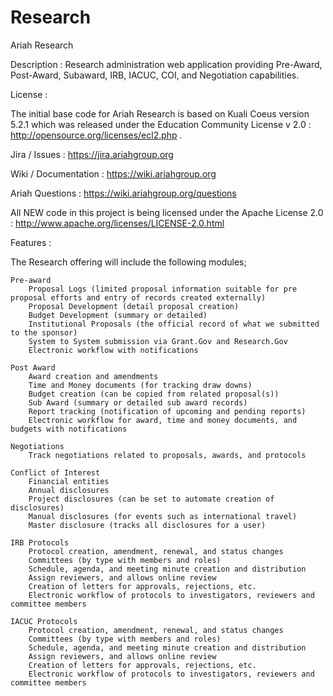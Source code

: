 Research
========

Ariah Research

Description : Research administration web application providing Pre-Award, Post-Award, Subaward, IRB, IACUC, COI, and Negotiation capabilities.

License : 

The initial base code for Ariah Research is based on Kuali Coeus version 5.2.1 which was released under the Education Community License v 2.0 : http://opensource.org/licenses/ecl2.php .

Jira / Issues : https://jira.ariahgroup.org

Wiki / Documentation : https://wiki.ariahgroup.org

Ariah Questions : https://wiki.ariahgroup.org/questions


All NEW code in this project is being licensed under the Apache License 2.0 :  http://www.apache.org/licenses/LICENSE-2.0.html 


Features : 

 The Research offering will include the following modules;

    Pre-award
        Proposal Logs (limited proposal information suitable for pre proposal efforts and entry of records created externally)
        Proposal Development (detail proposal creation)
        Budget Development (summary or detailed)
        Institutional Proposals (the official record of what we submitted to the sponsor)
        System to System submission via Grant.Gov and Research.Gov
        Electronic workflow with notifications

    Post Award
        Award creation and amendments
        Time and Money documents (for tracking draw downs)
        Budget creation (can be copied from related proposal(s))
        Sub Award (summary or detailed sub award records)
        Report tracking (notification of upcoming and pending reports)
        Electronic workflow for award, time and money documents, and budgets with notifications

    Negotiations
        Track negotiations related to proposals, awards, and protocols

    Conflict of Interest
        Financial entities
        Annual disclosures
        Project disclosures (can be set to automate creation of disclosures)
        Manual disclosures (for events such as international travel)
        Master disclosure (tracks all disclosures for a user)

    IRB Protocols
        Protocol creation, amendment, renewal, and status changes
        Committees (by type with members and roles)
        Schedule, agenda, and meeting minute creation and distribution
        Assign reviewers, and allows online review
        Creation of letters for approvals, rejections, etc.
        Electronic workflow of protocols to investigators, reviewers and committee members

    IACUC Protocols
        Protocol creation, amendment, renewal, and status changes
        Committees (by type with members and roles)
        Schedule, agenda, and meeting minute creation and distribution
        Assign reviewers, and allows online review
        Creation of letters for approvals, rejections, etc.
        Electronic workflow of protocols to investigators, reviewers and committee members

